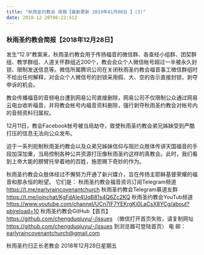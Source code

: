 ```yaml
---
title: "秋雨圣约教会 简报【最新更新 2019年01月08日 】(3)"
date: 2018-12-28T06:22:51Z
---
```


### 秋雨圣约教会简报【2018年12月28日】

发生“12.9”教案来，秋雨圣约教会用于传扬福音的微信群、各查经小组群、团契群组、教学群组、人道关怀群组近200个，教会会众个人微信帐号超过一半被永久封锁、限制发送信息等。微信所属腾讯公司在关闭秋雨圣约教会福音事工微信群组时不给出任何解释，对会众个人微信号的封锁采用假、大、空的告示直接封锁，剥夺申诉的机会。

教会传播福音的音频电台遭到网易公司直接删除，网易公司不仅限制公众通过网易云电台收听福音，并将教会帐号内福音资料删除，强行剥夺秋雨圣约教会对帐号内的音频资料归属权。

12月11日，教会Facebook帐号被当局劫夺，致使秋雨圣约教会弟兄姊妹受到严酷打压的信息无法向公众发布。

迫于一系列扼制秋雨圣约教会以及众弟兄姊妹信仰与阻拦众肢体传讲天国福音的手段加深加重，当局控制各种公共资源打压像秋雨圣约这样的真教会。此时，我们看到上帝大能的膀臂托举着衪的百姓，施恩赐下奇妙的作为。

秋雨圣约教会众肢体经过不懈努力开通了新兴媒介，旨在传扬主耶稣基督荣耀的福音和那永恒的盼望。
它们是：
秋雨圣约教会福音资讯订阅Telegram频道  https://t.me/earlyraincovenantchurch 
秋雨圣约教会Telegram慕道友群  https://t.me/joinchat/KgFdAle4UqB81s4Q6Zc2KQ 
秋雨圣约教会YouTub频道  https://www.youtube.com/channel/UCn7IF7YEKrgKi0LaCsX8YCg/about?pbjreload=10 
秋雨圣约教会GitHub【首页】https://github.com/chengduqiuyu/-/issues 
（微信打开首页失败，请复制网址  https://github.com/chengduqiuyu/-/issues  到浏览器可登陆首页）
电 邮：earlyraincovenantchurch@gmail.com

秋雨圣约归正长老教会
2018年12月28日星期五
